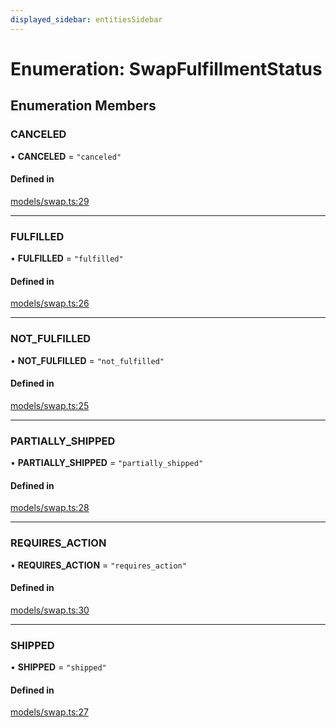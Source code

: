 ```yaml
---
displayed_sidebar: entitiesSidebar
---
```


# Enumeration: SwapFulfillmentStatus

## Enumeration Members

### CANCELED

• **CANCELED** = ``"canceled"``

#### Defined in

[models/swap.ts:29](https://github.com/Julesdj/medusa/blob/3aa08271/packages/medusa/src/models/swap.ts#L29)

___

### FULFILLED

• **FULFILLED** = ``"fulfilled"``

#### Defined in

[models/swap.ts:26](https://github.com/Julesdj/medusa/blob/3aa08271/packages/medusa/src/models/swap.ts#L26)

___

### NOT\_FULFILLED

• **NOT\_FULFILLED** = ``"not_fulfilled"``

#### Defined in

[models/swap.ts:25](https://github.com/Julesdj/medusa/blob/3aa08271/packages/medusa/src/models/swap.ts#L25)

___

### PARTIALLY\_SHIPPED

• **PARTIALLY\_SHIPPED** = ``"partially_shipped"``

#### Defined in

[models/swap.ts:28](https://github.com/Julesdj/medusa/blob/3aa08271/packages/medusa/src/models/swap.ts#L28)

___

### REQUIRES\_ACTION

• **REQUIRES\_ACTION** = ``"requires_action"``

#### Defined in

[models/swap.ts:30](https://github.com/Julesdj/medusa/blob/3aa08271/packages/medusa/src/models/swap.ts#L30)

___

### SHIPPED

• **SHIPPED** = ``"shipped"``

#### Defined in

[models/swap.ts:27](https://github.com/Julesdj/medusa/blob/3aa08271/packages/medusa/src/models/swap.ts#L27)
